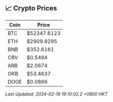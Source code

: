 ## 📈 Crypto Prices

| Coin | Price |
| ---- | ----- |
| BTC | $52347.6123 |
| ETH | $2909.8295 |
| BNB | $352.6161 |
| CRV | $0.5494 |
| ARB | $2.0674 |
| OKB | $53.4637 |
| DOGE | $0.0866 |

_Last Updated: 2024-02-19 19:10:02.2 +0800 HKT_